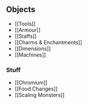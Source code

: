 ## Objects
- [[Tools]]
- [[Armour]]
- [[Staffs]]
- [[Charms & Enchantments]] 
- [[Dimensions]]
- [[Machines]]

### Stuff
- [[Chromium]]
- [[Food Changes]]
- [[Scaling Monsters]]